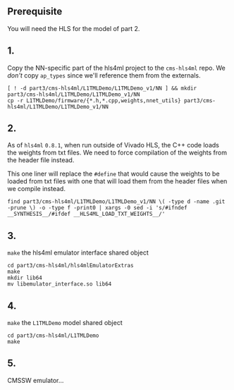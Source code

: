 
## Prerequisite

You will need the HLS for the model of part 2.

## 1.

Copy the NN-specific part of the hls4ml project to the `cms-hls4ml` repo. We _don't_ copy `ap_types` since we'll reference them from the externals.

```shell
[ ! -d part3/cms-hls4ml/L1TMLDemo/L1TMLDemo_v1/NN ] && mkdir part3/cms-hls4ml/L1TMLDemo/L1TMLDemo_v1/NN
cp -r L1TMLDemo/firmware/{*.h,*.cpp,weights,nnet_utils} part3/cms-hls4ml/L1TMLDemo/L1TMLDemo_v1/NN
```

## 2.

As of `hls4ml` `0.8.1`, when run outside of Vivado HLS, the C++ code loads the weights from txt files. We need to force compilation of the weights from the header file instead. 

This one liner will replace the `#define` that would cause the weights to be loaded from txt files with one that will load them from the header files when we compile instead.

```shell
find part3/cms-hls4ml/L1TMLDemo/L1TMLDemo_v1/NN \( -type d -name .git -prune \) -o -type f -print0 | xargs -0 sed -i 's/#ifndef __SYNTHESIS__/#ifdef __HLS4ML_LOAD_TXT_WEIGHTS__/'
```

## 3.

`make` the hls4ml emulator interface shared object

```shell
cd part3/cms-hls4ml/hls4mlEmulatorExtras
make
mkdir lib64
mv libemulator_interface.so lib64
```

## 4.

`make` the `L1TMLDemo` model shared object

```shell
cd part3/cms-hls4ml/L1TMLDemo
make
```

## 5.

CMSSW emulator...
